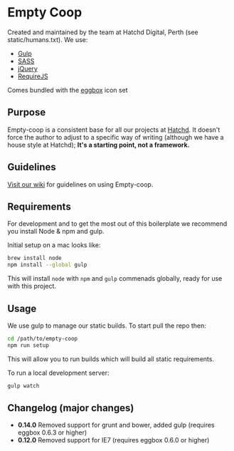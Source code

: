 # Empty Coop

Created and maintained by the team at Hatchd Digital, Perth
(see static/humans.txt). We use:

- [Gulp](http://gulpjs.com/)
- [SASS](http://sass-lang.com/)
- [jQuery](http://jquery.com/)
- [RequireJS](http://requirejs.org/)

Comes bundled with the [eggbox](https://github.com/hatchddigital/eggbox) icon set

## Purpose

Empty-coop is a consistent base for all our projects at
[Hatchd](http://hatchd.com.au). It doesn't force the author to adjust to a
specific way of writing (although we have a house style at Hatchd); **It's a
starting point, not a framework.**

## Guidelines

[Visit our wiki](https://github.com/hatchddigital/empty-coop/wiki/) for
guidelines on using Empty-coop.

## Requirements

For development and to get the most out of this boilerplate we recommend
you install Node & npm and gulp.

Initial setup on a mac looks like:

```sh
brew install node
npm install --global gulp
```

This will install `node` with `npm` and `gulp` commenads globally,
ready for use with this project.

## Usage

We use gulp to manage our static builds. To start pull the repo then:

```sh
cd /path/to/empty-coop
npm run setup
```

This will allow you to run builds which will build all static requirements.

To run a local development server:

```sh
gulp watch
```

## Changelog (major changes)

- **0.14.0** Removed support for grunt and bower, added gulp (requires eggbox 0.6.3 or higher)
- **0.12.0** Removed support for IE7 (requires eggbox 0.6.0 or higher)
